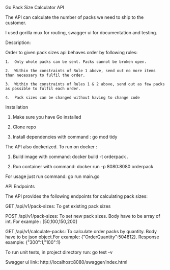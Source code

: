 Go Pack Size Calculator API

The API can calculate the number of packs we need to ship to the customer. 

I used gorilla mux for routing, swagger ui for documentation and testing. 

Description:

 Order to given pack sizes api behaves order by following rules:

 
    1.	Only whole packs can be sent. Packs cannot be broken open. 

    2.	Within the constraints of Rule 1 above, send out no more items than necessary to fulfil the order. 

    3.	Within the constraints of Rules 1 & 2 above, send out as few packs as possible to fulfil each order. 

    4.  Pack sizes can be changed without having to change code


Installation 

1. Make sure you have Go installed

2. Clone repo

3. Install dependencies with command : go mod tidy


The API also dockerized. To run on docker : 

1. Build image with command: docker build -t orderpack .

2. Run container with command: docker run -p 8080:8080 orderpack



For usage just run command: go run main.go 

API Endpoints

The API provides the following endpoints for calculating pack sizes:

GET /api/v1/pack-sizes: To get existing pack sizes 

POST /api/v1/pack-sizes: To set new pack sizes. Body have to be array of int. For example : [50,100,150,200]

GET /api/v1/calculate-packs: To calculate order packs by quantity. Body have to be json object.For example: {"OrderQuantity":504812}. Response example: {"300":1,"100":1}

To run unit tests, in project directory run: go test -v

Swagger ui link: http://localhost:8080/swagger/index.html
